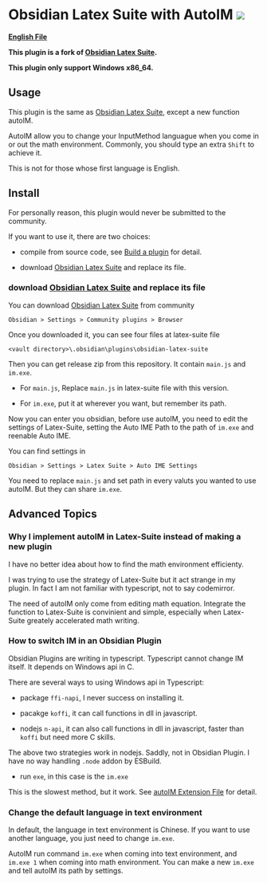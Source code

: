 # Obsidian Latex Suite with AutoIM <img src="https://img.shields.io/github/manifest-json/v/Yang00002/obsidian-latex-suite-with-autoim">

**[English File](./README.md)**

**This plugin is a fork of [Obsidian Latex Suite](https://github.com/artisticat1/obsidian-latex-suite/).**

**This plugin only support Windows x86_64.**
## Usage

This plugin is the same as [Obsidian Latex Suite](https://github.com/artisticat1/obsidian-latex-suite/), except a new function autoIM.

AutoIM allow you to change your InputMethod languague when you come in or out the math environment. Commonly, you should type an extra `Shift` to achieve it.

This is not for those whose first language is English.

## Install

For personally reason, this plugin would never be submitted to the  community.

If you want to use it, there are two choices:

- compile from source code, see [Build a plugin](https://docs.obsidian.md/Plugins/Getting+started/Build+a+plugin) for detail.

- download [Obsidian Latex Suite](https://github.com/artisticat1/obsidian-latex-suite/) and replace its file.

### download [Obsidian Latex Suite](https://github.com/artisticat1/obsidian-latex-suite/) and replace its file

You can download [Obsidian Latex Suite](https://github.com/artisticat1/obsidian-latex-suite/) from community 

`Obsidian > Settings > Community plugins > Browser`

Once you downloaded it, you can see four files at latex-suite file

`<vault directory>\.obsidian\plugins\obsidian-latex-suite`

Then you can get release zip from this repository. It contain `main.js` and `im.exe`. 

- For `main.js`, Replace `main.js` in latex-suite file with this version.

- For `im.exe`, put it at wherever you want, but remember its path.

Now you can enter you obsidian, before use autoIM, you need to edit the settings of Latex-Suite, setting the Auto IME Path to the path of `im.exe` and reenable Auto IME.

You can find settings in 

`Obsidian > Settings > Latex Suite > Auto IME Settings`

You need to replace `main.js` and set path in every valuts you wanted to use autoIM. But they can share `im.exe`.

## Advanced Topics

### Why I implement autoIM in Latex-Suite instead of making a new plugin

I have no better idea about how to find the math environment efficienty.

I was trying to use the strategy of Latex-Suite but it act strange in my plugin. In fact I am not familiar with typescript, not to say codemirror.

The need of autoIM only come from editing math equation. Integrate the function to Latex-Suite is convinient and simple, especially when Latex-Suite greately accelerated math writing.

### How to switch IM in an Obsidian Plugin

Obsidian Plugins are writing in typescript. Typescript cannot change IM itself. It depends on Windows api in C.

There are several ways to using Windows api in Typescript:

- package `ffi-napi`, I never success on installing it.

- pacakge `koffi`, it can call functions in dll in javascript. 

- nodejs `n-api`, it can also call functions in dll in javascript, faster than `koffi` but need more C skills.

The above two strategies work in nodejs. Saddly, not in Obsidian Plugin. I have no way handling `.node` addon by ESBuild.

- run `exe`, in this case is the `im.exe`

This is the slowest method, but it work. See [autoIM Extension File](https://github.com/Yang00002/obsidian-latex-suite-with-autoim/blob/main/src/editor_extensions/autoim.ts) for detail.

### Change the default language in text environment

In default, the language in text environment is Chinese. If you want to use another language, you just need to change `im.exe`.

AutoIM run command `im.exe` when coming into text environment, and `im.exe 1` when coming into math environment. You can make a new `im.exe` and tell autoIM its path by settings.